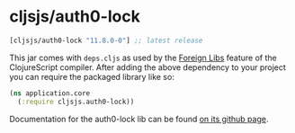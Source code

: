 # cljsjs/auth0-lock

[](dependency)
```clojure
[cljsjs/auth0-lock "11.8.0-0"] ;; latest release
```
[](/dependency)

This jar comes with `deps.cljs` as used by the [Foreign Libs][flibs] feature
of the ClojureScript compiler. After adding the above dependency to your project
you can require the packaged library like so:

```clojure
(ns application.core
  (:require cljsjs.auth0-lock))
```

Documentation for the auth0-lock lib can be found [on its github page](https://github.com/auth0/lock).

[flibs]: https://clojurescript.org/reference/packaging-foreign-deps
